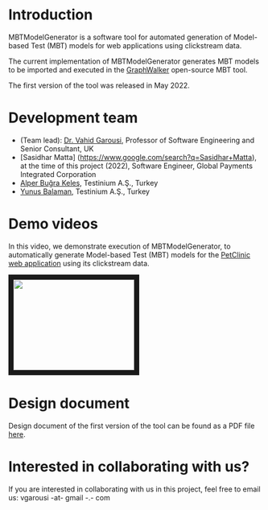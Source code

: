# Introduction
MBTModelGenerator is a software tool for automated generation of Model-based Test (MBT) models for web applications using clickstream data.

The current implementation of MBTModelGenerator generates MBT models to be imported and executed in the [GraphWalker](http://graphwalker.github.io) open-source MBT tool.

The first version of the tool was released in May 2022.

# Development team 
* (Team lead): [Dr. Vahid Garousi](https://www.vgarousi.com), Professor of Software Engineering and Senior Consultant, UK
* [Sasidhar Matta] (https://www.google.com/search?q=Sasidhar+Matta), at the time of this project (2022), Software Engineer, Global Payments Integrated Corporation
* [Alper Buğra Keleş](https://www.linkedin.com/in/alperbugrakeles/), Testinium A.Ş., Turkey
* [Yunus Balaman](https://www.linkedin.com/in/yunus-balaman-100235159/), Testinium A.Ş., Turkey

# Demo videos
In this video, we demonstrate execution of MBTModelGenerator, to automatically generate Model-based Test (MBT) models for the [PetClinic web application](https://github.com/spring-projects/spring-petclinic) using its clickstream data.

<a href="https://www.youtube.com/watch?v=vEcFvZEkyb0" target="_blank"><img src="http://img.youtube.com/vi/vEcFvZEkyb0/0.jpg" 
 width="240" height="180" border="10" /></a>

# Design document
Design document of the first version of the tool can be found as a PDF file [here](https://github.com/vgarousi/MBTModelGenerator/blob/main/Design%20document/MBTModelGenerator-Design%20document-Sept%2028.pdf). 

# Interested in collaborating with us?
If you are interested in collaborating with us in this project, feel free to email us: vgarousi -at- gmail -.- com
